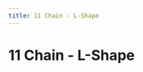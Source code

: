 ```yaml
---
title: 11 Chain - L-Shape
---
```

<ClientOnly><AssetLoader :reloadOnce="true" />
# 11 Chain - L-Shape

<br><br><GameSlides :jsonFileToLoad="'lshape/11chain_lshape_nov2.json'" :useRandomSeed="false" :useManualData="false" :replay="true"></GameSlides>

</ClientOnly>
